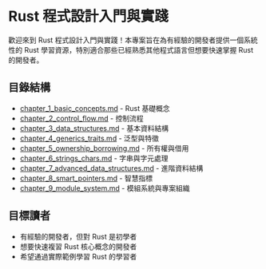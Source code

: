 # Rust 程式設計入門與實踐

歡迎來到 Rust 程式設計入門與實踐！本專案旨在為有經驗的開發者提供一個系統性的 Rust 學習資源，特別適合那些已經熟悉其他程式語言但想要快速掌握 Rust 的開發者。

## 目錄結構

- [chapter_1_basic_concepts.md](chapter_1_basic_concepts.md) - Rust 基礎概念
- [chapter_2_control_flow.md](chapter_2_control_flow.md) - 控制流程
- [chapter_3_data_structures.md](chapter_3_data_structures.md) - 基本資料結構
- [chapter_4_generics_traits.md](chapter_4_generics_traits.md) - 泛型與特徵
- [chapter_5_ownership_borrowing.md](chapter_5_ownership_borrowing.md) - 所有權與借用
- [chapter_6_strings_chars.md](chapter_6_strings_chars.md) - 字串與字元處理
- [chapter_7_advanced_data_structures.md](chapter_7_advanced_data_structures.md) - 進階資料結構
- [chapter_8_smart_pointers.md](chapter_8_smart_pointers.md) - 智慧指標
- [chapter_9_module_system.md](chapter_9_module_system.md) - 模組系統與專案組織

## 目標讀者

- 有經驗的開發者，但對 Rust 是初學者
- 想要快速複習 Rust 核心概念的開發者
- 希望通過實際範例學習 Rust 的學習者